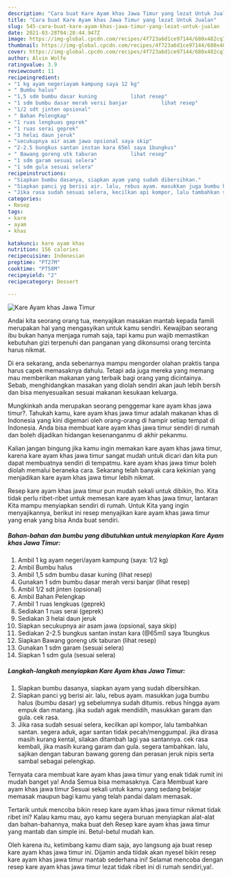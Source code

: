 ```yaml
---
description: "Cara buat Kare Ayam khas Jawa Timur yang lezat Untuk Jualan"
title: "Cara buat Kare Ayam khas Jawa Timur yang lezat Untuk Jualan"
slug: 545-cara-buat-kare-ayam-khas-jawa-timur-yang-lezat-untuk-jualan
date: 2021-03-28T04:28:44.947Z
image: https://img-global.cpcdn.com/recipes/4f723a6d1ce97144/680x482cq70/kare-ayam-khas-jawa-timur-foto-resep-utama.jpg
thumbnail: https://img-global.cpcdn.com/recipes/4f723a6d1ce97144/680x482cq70/kare-ayam-khas-jawa-timur-foto-resep-utama.jpg
cover: https://img-global.cpcdn.com/recipes/4f723a6d1ce97144/680x482cq70/kare-ayam-khas-jawa-timur-foto-resep-utama.jpg
author: Alvin Wolfe
ratingvalue: 3.9
reviewcount: 11
recipeingredient:
- "1 kg ayam negeriayam kampung saya 12 kg"
- " Bumbu halus"
- "1,5 sdm bumbu dasar kuning           lihat resep"
- "1 sdm bumbu dasar merah versi banjar           lihat resep"
- "1/2 sdt jinten opsional"
- " Bahan Pelengkap"
- "1 ruas lengkuas geprek"
- "1 ruas serai geprek"
- "3 helai daun jeruk"
- "secukupnya air asam jawa opsional saya skip"
- "2-2.5 bungkus santan instan kara 65ml saya 1bungkus"
- " Bawang goreng utk taburan           lihat resep"
- "1 sdm garam sesuai selera"
- "1 sdm gula sesuai selera"
recipeinstructions:
- "Siapkan bumbu dasanya, siapkan ayam yang sudah dibersihkan."
- "Siapkan panci yg berisi air. lalu, rebus ayam. masukkan juga bumbu halus (bumbu dasar) yg sebelumnya sudah ditumis. rebus hingga ayam empuk dan matang. jika sudah agak mendidih, masukkan garam dan gula. cek rasa."
- "Jika rasa sudah sesuai selera, kecilkan api kompor, lalu tambahkan santan. segera aduk, agar santan tidak pecah/menggumpal. jika dirasa masih kurang kental, silakan ditambah lagi yaa santannya. cek rasa kembali, jika masih kurang garam dan gula. segera tambahkan. lalu, sajikan dengan taburan bawang goreng dan perasan jeruk nipis serta sambal sebagai pelengkap."
categories:
- Resep
tags:
- kare
- ayam
- khas

katakunci: kare ayam khas 
nutrition: 156 calories
recipecuisine: Indonesian
preptime: "PT27M"
cooktime: "PT58M"
recipeyield: "2"
recipecategory: Dessert

---
```



![Kare Ayam khas Jawa Timur](https://img-global.cpcdn.com/recipes/4f723a6d1ce97144/680x482cq70/kare-ayam-khas-jawa-timur-foto-resep-utama.jpg)

Andai kita seorang orang tua, menyajikan masakan mantab kepada famili merupakan hal yang mengasyikan untuk kamu sendiri. Kewajiban seorang ibu bukan hanya menjaga rumah saja, tapi kamu pun wajib memastikan kebutuhan gizi terpenuhi dan panganan yang dikonsumsi orang tercinta harus nikmat.

Di era  sekarang, anda sebenarnya mampu mengorder olahan praktis tanpa harus capek memasaknya dahulu. Tetapi ada juga mereka yang memang mau memberikan makanan yang terbaik bagi orang yang dicintainya. Sebab, menghidangkan masakan yang diolah sendiri akan jauh lebih bersih dan bisa menyesuaikan sesuai makanan kesukaan keluarga. 



Mungkinkah anda merupakan seorang penggemar kare ayam khas jawa timur?. Tahukah kamu, kare ayam khas jawa timur adalah makanan khas di Indonesia yang kini digemari oleh orang-orang di hampir setiap tempat di Indonesia. Anda bisa membuat kare ayam khas jawa timur sendiri di rumah dan boleh dijadikan hidangan kesenanganmu di akhir pekanmu.

Kalian jangan bingung jika kamu ingin memakan kare ayam khas jawa timur, karena kare ayam khas jawa timur sangat mudah untuk dicari dan kita pun dapat membuatnya sendiri di tempatmu. kare ayam khas jawa timur boleh diolah memalui beraneka cara. Sekarang telah banyak cara kekinian yang menjadikan kare ayam khas jawa timur lebih nikmat.

Resep kare ayam khas jawa timur pun mudah sekali untuk dibikin, lho. Kita tidak perlu ribet-ribet untuk memesan kare ayam khas jawa timur, lantaran Kita mampu menyiapkan sendiri di rumah. Untuk Kita yang ingin menyajikannya, berikut ini resep menyajikan kare ayam khas jawa timur yang enak yang bisa Anda buat sendiri.

<!--inarticleads1-->

##### Bahan-bahan dan bumbu yang dibutuhkan untuk menyiapkan Kare Ayam khas Jawa Timur:

1. Ambil 1 kg ayam negeri/ayam kampung (saya: 1/2 kg)
1. Ambil  Bumbu halus
1. Ambil 1,5 sdm bumbu dasar kuning           (lihat resep)
1. Gunakan 1 sdm bumbu dasar merah versi banjar           (lihat resep)
1. Ambil 1/2 sdt jinten (opsional)
1. Ambil  Bahan Pelengkap
1. Ambil 1 ruas lengkuas (geprek)
1. Sediakan 1 ruas serai (geprek)
1. Sediakan 3 helai daun jeruk
1. Siapkan secukupnya air asam jawa (opsional, saya skip)
1. Sediakan 2-2.5 bungkus santan instan kara (@65ml) saya 1bungkus
1. Siapkan  Bawang goreng utk taburan           (lihat resep)
1. Gunakan 1 sdm garam (sesuai selera)
1. Siapkan 1 sdm gula (sesuai selera)




<!--inarticleads2-->

##### Langkah-langkah menyiapkan Kare Ayam khas Jawa Timur:

1. Siapkan bumbu dasanya, siapkan ayam yang sudah dibersihkan.
1. Siapkan panci yg berisi air. lalu, rebus ayam. masukkan juga bumbu halus (bumbu dasar) yg sebelumnya sudah ditumis. rebus hingga ayam empuk dan matang. jika sudah agak mendidih, masukkan garam dan gula. cek rasa.
1. Jika rasa sudah sesuai selera, kecilkan api kompor, lalu tambahkan santan. segera aduk, agar santan tidak pecah/menggumpal. jika dirasa masih kurang kental, silakan ditambah lagi yaa santannya. cek rasa kembali, jika masih kurang garam dan gula. segera tambahkan. lalu, sajikan dengan taburan bawang goreng dan perasan jeruk nipis serta sambal sebagai pelengkap.




Ternyata cara membuat kare ayam khas jawa timur yang enak tidak rumit ini mudah banget ya! Anda Semua bisa memasaknya. Cara Membuat kare ayam khas jawa timur Sesuai sekali untuk kamu yang sedang belajar memasak maupun bagi kamu yang telah pandai dalam memasak.

Tertarik untuk mencoba bikin resep kare ayam khas jawa timur nikmat tidak ribet ini? Kalau kamu mau, ayo kamu segera buruan menyiapkan alat-alat dan bahan-bahannya, maka buat deh Resep kare ayam khas jawa timur yang mantab dan simple ini. Betul-betul mudah kan. 

Oleh karena itu, ketimbang kamu diam saja, ayo langsung aja buat resep kare ayam khas jawa timur ini. Dijamin anda tiidak akan nyesel bikin resep kare ayam khas jawa timur mantab sederhana ini! Selamat mencoba dengan resep kare ayam khas jawa timur lezat tidak ribet ini di rumah sendiri,ya!.

